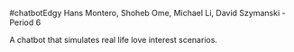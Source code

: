 #chatbotEdgy
Hans Montero, Shoheb Ome, Michael Li, David Szymanski - Period 6


A chatbot that simulates real life love interest scenarios.
